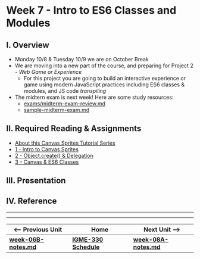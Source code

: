 # Week 7 - Intro to ES6 Classes and Modules

## I. Overview
- Monday 10/8 & Tuesday 10/9 we are on October Break
- We are moving into a new part of the course, and preparing for Project 2 - *Web Game or Experience*
  - For this project you are going to build an interactive experience or game using modern JavaScript practices including ES6 classes & modules, and JS code *transpiling*
- The midtern exam is next week! Here are some study resources:
  - [exams/midterm-exam-review.md](../exams/midterm-exam-review.md)
  - [sample-midterm-exam.md](../exams/sample-midterm-exam.md)

## II. Required Reading & Assignments
- [About this Canvas Sprites Tutorial Series](https://github.com/tonethar/IGME-330-Master/blob/master/notes/canvas-sprites-0.md)
- [1 - Intro to Canvas Sprites](https://github.com/tonethar/IGME-330-Master/blob/master/notes/canvas-sprites-1.md)
- [2 - Object.create() & Delegation](https://github.com/tonethar/IGME-330-Master/blob/master/notes/canvas-sprites-2.md)
- [3 - Canvas & ES6 Classes](https://github.com/tonethar/IGME-330-Master/blob/master/notes/canvas-sprites-3.md)

## III. Presentation


## IV. Reference

<hr><hr>

| <-- Previous Unit | Home | Next Unit -->
| --- | --- | --- 
| [**week-06B-notes.md**](week-06B-notes.md)     |  [**IGME-330 Schedule**](../schedule.md) | [**week-08A-notes.md**](week-08A-notes.md)
